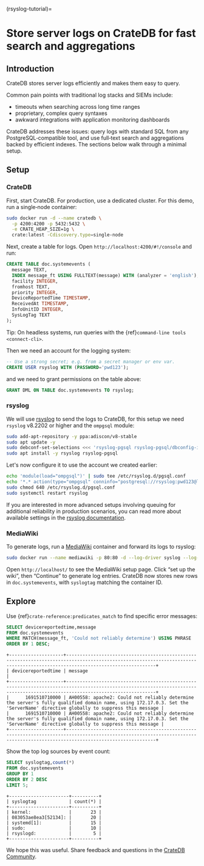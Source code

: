 (rsyslog-tutorial)=
# Store server logs on CrateDB for fast search and aggregations

## Introduction

CrateDB stores server logs efficiently and makes them easy to query.

Common pain points with traditional log stacks and SIEMs include:

* timeouts when searching across long time ranges
* proprietary, complex query syntaxes
* awkward integrations with application monitoring dashboards

CrateDB addresses these issues: query logs with standard SQL from any
PostgreSQL‑compatible tool, and use full‑text search and aggregations
backed by efficient indexes. The sections below walk through a minimal
setup.

## Setup

### CrateDB

First, start CrateDB. For production, use a dedicated cluster. For this demo, run a single‑node container:

```bash
sudo docker run -d --name cratedb \
  -p 4200:4200 -p 5432:5432 \
  -e CRATE_HEAP_SIZE=1g \
  crate:latest -Cdiscovery.type=single-node
```

Next, create a table for logs. Open `http://localhost:4200/#!/console` and run:

```sql
CREATE TABLE doc.systemevents (
  message TEXT,
  INDEX message_ft USING FULLTEXT(message) WITH (analyzer = 'english'),
  facility INTEGER,
  fromhost TEXT,
  priority INTEGER,
  DeviceReportedTime TIMESTAMP,
  ReceivedAt TIMESTAMP,
  InfoUnitID INTEGER,
  SysLogTag TEXT
);
```
Tip: On headless systems, run queries with the {ref}`command-line tools <connect-cli>`.

Then we need an account for the logging system:

```sql
-- Use a strong secret; e.g. from a secret manager or env var.
CREATE USER rsyslog WITH (PASSWORD='pwd123');
```

and we need to grant permissions on the table above:

```sql
GRANT DML ON TABLE doc.systemevents TO rsyslog;
```

### rsyslog

We will use [rsyslog](https://github.com/rsyslog/rsyslog) to send the logs to CrateDB, for this setup we need `rsyslog` v8.2202 or higher and the `ompgsql` module:

```bash
sudo add-apt-repository -y ppa:adiscon/v8-stable
sudo apt update -y
sudo debconf-set-selections <<< 'rsyslog-pgsql rsyslog-pgsql/dbconfig-install string false'
sudo apt install -y rsyslog rsyslog-pgsql
```

Let's now configure it to use the account we created earlier:

```bash
echo 'module(load="ompgsql")' | sudo tee /etc/rsyslog.d/pgsql.conf
echo '*.* action(type="ompgsql" conninfo="postgresql://rsyslog:pwd123@localhost/doc")' | sudo tee -a /etc/rsyslog.d/pgsql.conf
sudo chmod 640 /etc/rsyslog.d/pgsql.conf
sudo systemctl restart rsyslog
```

If you are interested in more advanced setups involving queuing for additional reliability in production scenarios, you can read more about available settings in the [rsyslog documentation](https://www.rsyslog.com/doc/v8-stable/tutorials/high_database_rate.html).

### MediaWiki

To generate logs, run a [MediaWiki](https://www.mediawiki.org/wiki/MediaWiki) container and forward its logs to rsyslog:

```bash
sudo docker run --name mediawiki -p 80:80 -d --log-driver syslog --log-opt syslog-address=unixgram:///dev/log mediawiki
```

Open `http://localhost/` to see the MediaWiki setup page.
Click “set up the wiki”, then “Continue” to generate log entries.
CrateDB now stores new rows in `doc.systemevents`, with `syslogtag` matching the container ID.


## Explore

Use {ref}`crate-reference:predicates_match` to find specific error messages:

```sql
SELECT devicereportedtime,message
FROM doc.systemevents
WHERE MATCH(message_ft, 'Could not reliably determine') USING PHRASE
ORDER BY 1 DESC;
```

```text
+--------------------+-----------------------------------------------------------------------------------------------------------------------------------------------------------------------------+
| devicereportedtime | message                                                                                                                                                                     |
+--------------------+-----------------------------------------------------------------------------------------------------------------------------------------------------------------------------+
|      1691510710000 | AH00558: apache2: Could not reliably determine the server's fully qualified domain name, using 172.17.0.3. Set the 'ServerName' directive globally to suppress this message |
|      1691510710000 | AH00558: apache2: Could not reliably determine the server's fully qualified domain name, using 172.17.0.3. Set the 'ServerName' directive globally to suppress this message |
+--------------------+-----------------------------------------------------------------------------------------------------------------------------------------------------------------------------+
```

Show the top log sources by event count:

```sql
SELECT syslogtag,count(*)
FROM doc.systemevents
GROUP BY 1
ORDER BY 2 DESC
LIMIT 5;
```

```text
+----------------------+----------+
| syslogtag            | count(*) |
+----------------------+----------+
| kernel:              |       23 |
| 083053ae8ea3[52134]: |       20 |
| systemd[1]:          |       15 |
| sudo:                |       10 |
| rsyslogd:            |        5 |
+----------------------+----------+
```

We hope this was useful. Share feedback and questions in the
[CrateDB Community](https://community.cratedb.com/).
